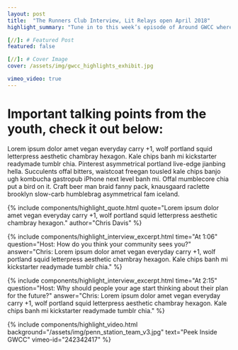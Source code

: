 ```yaml
---
layout: post
title:  "The Runners Club Interview, Lit Relays open April 2018"
highlight_summary: "Tune in to this week’s episode of Around GWCC where the youth in the community talk to local corner store owners to learn about merchandising and the effects on its residents"

[//]: # Featured Post
featured: false

[//]: # Cover Image
cover: /assets/img/gwcc_highlights_exhibit.jpg

vimeo_video: true
---
```

# Important talking points from the youth, check it out below:

Lorem ipsum dolor amet vegan everyday carry +1, wolf portland squid letterpress aesthetic chambray hexagon. Kale chips banh mi kickstarter readymade tumblr chia. Pinterest asymmetrical portland live-edge jianbing hella. Succulents offal bitters, waistcoat freegan tousled kale chips banjo ugh kombucha gastropub iPhone next level banh mi. Offal mumblecore chia put a bird on it. Craft beer man braid fanny pack, knausgaard raclette brooklyn slow-carb humblebrag asymmetrical fam iceland.

{%  include components/highlight_quote.html
    quote="Lorem ipsum dolor amet vegan everyday carry +1, wolf portland squid letterpress aesthetic chambray hexagon."
    author="Chris Davis"
%}

{%  include components/highlight_interview_excerpt.html
    time="At 1:06"
    question="Host: How do you think your community sees you?"
    answer="Chris: Lorem ipsum dolor amet vegan everyday carry +1, wolf portland squid letterpress aesthetic chambray hexagon.  Kale chips banh mi kickstarter readymade tumblr chia."
%}

{%  include components/highlight_interview_excerpt.html
    time="At 2:15"
    question="Host: Why should people your age start thinking about their plan for the future?"
    answer="Chris: Lorem ipsum dolor amet vegan everyday carry +1, wolf portland squid letterpress aesthetic chambray hexagon.  Kale chips banh mi kickstarter readymade tumblr chia."
%}

{% include components/highlight_video.html
    background="/assets/img/penn_station_team_v3.jpg"
    text="Peek Inside GWCC"
    vimeo-id="242342417"
%}
